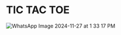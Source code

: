 <h1> TIC TAC TOE </h1> 

![WhatsApp Image 2024-11-27 at 1 33 17 PM](https://github.com/user-attachments/assets/d7b3e769-0ba0-4e5d-8a81-5fe6fa602439)

